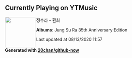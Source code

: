 ## Currently Playing on YTMusic

[<img align="left" width="100" src="https://lh3.googleusercontent.com/p5vuNBjZcNhXCl5NX47KWwY_uLxQpHbz6iwR3aGlA8qcKj085r0SFGk0HGlA591EBvVnrd8pN3qv-TqPHg">](https://music.youtube.com/channel/UCAZhncaD-NlP4POlR-WjhGA)

정수라 - 환희

**Albums**: Jung Su Ra 35th Anniversary Edition

Last updated at 08/13/2020 11:57

#### Generated with [20chan/github-now](https://github.com/20chan/github-now)


<!--
**20chan/20chan** is a ✨ _special_ ✨ repository because its `README.md` (this file) appears on your GitHub profile.

Here are some ideas to get you started:

- 🔭 I’m currently working on ...
- 🌱 I’m currently learning ...
- 👯 I’m looking to collaborate on ...
- 🤔 I’m looking for help with ...
- 💬 Ask me about ...
- 📫 How to reach me: ...
- 😄 Pronouns: ...
- ⚡ Fun fact: ...
-->
